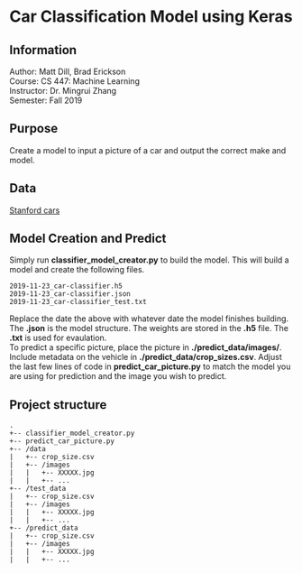 # Car Classification Model using Keras

## Information
Author: Matt Dill, Brad Erickson  
Course: CS 447: Machine Learning  
Instructor: Dr. Mingrui Zhang  
Semester: Fall 2019


## Purpose
Create a model to input a picture of a car and output the correct make and model.


## Data
[Stanford cars](https://ai.stanford.edu/~jkrause/cars/car_dataset.html)


## Model Creation and Predict
Simply run **classifier_model_creator.py** to build the model. This will build a model and create the following files.
```
2019-11-23_car-classifier.h5
2019-11-23_car-classifier.json
2019-11-23_car-classifier_test.txt
```
Replace the date the above with whatever date the model finishes building. The **.json** is the model structure. The weights are stored in the **.h5** file. The **.txt** is used for evaulation.  
To predict a specific picture, place the picture in **./predict_data/images/**. Include metadata on the vehicle in **./predict_data/crop_sizes.csv**. Adjust the last few lines of code in **predict_car_picture.py** to match the model you are using for prediction and the image you wish to predict.



## Project structure
```
.
+-- classifier_model_creator.py
+-- predict_car_picture.py
+-- /data
|   +-- crop_size.csv
|   +-- /images
|   |   +-- XXXXX.jpg
|   |   +-- ...	
+-- /test_data
|   +-- crop_size.csv
|   +-- /images
|   |   +-- XXXXX.jpg
|   |   +-- ...
+-- /predict_data
|   +-- crop_size.csv
|   +-- /images
|   |   +-- XXXXX.jpg
|   |   +-- ...
```